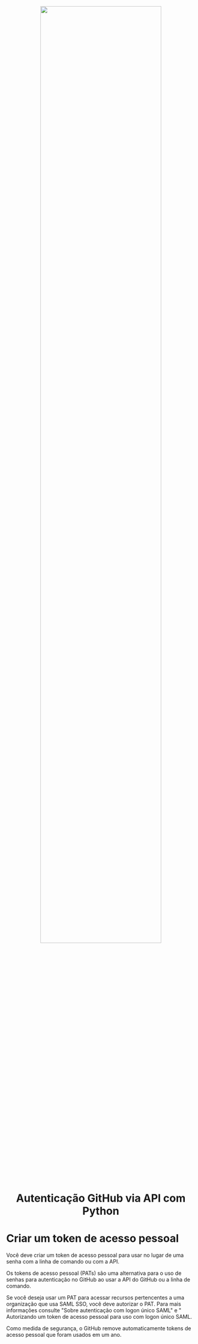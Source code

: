 <!DOCTYPE html>
<html lang="en">

<head>
  <meta charset="UTF-8">
  <meta http-equiv="X-UA-Compatible" content="IE=edge">
  <meta name="viewport" content="width=device-width, initial-scale=1.0">
  <title>Document</title>
</head>

<body>
  <center><img src="assets/img/banner.png" width="80%" /></center>
  <center>
    <h1>Autenticação GitHub via API com Python</h1>
  </center>
  <h1>Criar um token de acesso pessoal</h1>
  <p>Você deve criar um token de acesso pessoal para usar no lugar de uma senha
    com a linha de comando ou com a API.</p>
  <div>
    <div>
      <p>Os tokens de acesso pessoal (PATs) são uma alternativa para o uso de
        senhas para autenticação no GitHub ao usar a API do GitHub ou a linha
        de comando.</p>
    </div>
    <div>
      <p>Se você deseja usar um PAT para acessar recursos pertencentes a uma
        organização que usa SAML SSO, você deve autorizar o PAT. Para mais
        informações consulte "Sobre autenticação com logon único SAML" e "
        Autorizando um token de acesso pessoal para uso com logon único
        SAML.</p>
    </div>
    <div>
      <p>Como medida de segurança, o GitHub remove automaticamente tokens de
        acesso pessoal que foram usados em um ano.</p>
    </div>
  </div>
</body>

</html>